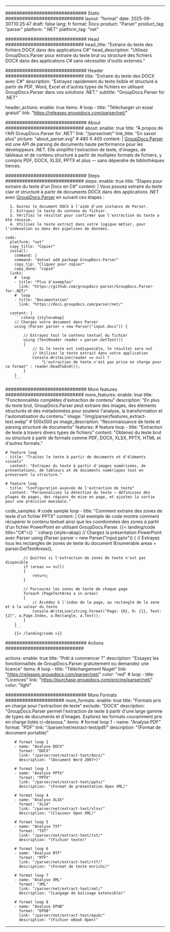 


---
############################# Static ############################
layout: "format"
date:  2025-06-30T10:25:47
draft: false
lang: fr
format: Docx
product: "Parser"
product_tag: "parser"
platform: ".NET"
platform_tag: "net"

############################# Head ############################
head_title: "Extraire du texte des fichiers DOCX dans des applications C#"
head_description: "Utilisez GroupDocs.Parser pour extraire du texte brut ou structuré des fichiers DOCX dans des applications C# sans nécessiter d'outils externes."

############################# Header ############################
title: "Extraire du texte des DOCX avec C#" 
description: "Extrayez rapidement du texte lisible et structuré à partir de PDF, Word, Excel et d'autres types de fichiers en utilisant GroupDocs.Parser dans vos solutions .NET."
subtitle: "GroupDocs.Parser for .NET" 

header_actions:
  enable: true
  items:
    #  loop
    - title: "Télécharger un essai gratuit"
      link: "https://releases.groupdocs.com/parser/net/"
      
############################# About ############################
about:
    enable: true
    title: "À propos de l'API GroupDocs.Parser for .NET"
    link: "/parser/net/"
    link_title: "En savoir plus"
    picture: "about_parser.svg" # 480 X 400
    content: |
       [GroupDocs.Parser](/parser/net/) est une API de parsing de documents haute performance pour les développeurs .NET. Elle simplifie l'extraction de texte, d'images, de tableaux et de contenu structuré à partir de multiples formats de fichiers, y compris PDF, DOCX, XLSX, PPTX et plus — sans dépendre de bibliothèques tierces.

############################# Steps ############################
steps:
    enable: true
    title: "Étapes pour extraire du texte d'un Docx en C#"
    content: |
      Vous pouvez extraire du texte clair et structuré à partir de documents DOCX dans des applications .NET avec [GroupDocs.Parser](/parser/net/) en suivant ces étapes :
      
      1. Ouvrez le document DOCX à l'aide d'une instance de Parser.
      2. Extrayez le texte du contenu du fichier.
      3. Vérifiez le résultat pour confirmer que l'extraction du texte a été réussie.
      4. Utilisez le texte extrait dans votre logique métier, pour l'indexation ou dans des pipelines de données.
   
    code:
      platform: "net"
      copy_title: "Copier"
      install:
        command: |
        command: "dotnet add package GroupDocs.Parser"
        copy_tip: "Cliquez pour copier"
        copy_done: "copié"
      links:
        #  loop
        - title: "Plus d'exemples"
          link: "https://github.com/groupdocs-parser/GroupDocs.Parser-for-.NET/"
        #  loop
        - title: "Documentation"
          link: "https://docs.groupdocs.com/parser/net/"
          
      content: |
        ```csharp {style=abap}
        // Chargez votre document dans Parser
        using (Parser parser = new Parser("input.docx")) {

            // Extrayez tout le contenu textuel du fichier
            using (TextReader reader = parser.GetText()) 
            {
                // Si le texte est indisponible, le résultat sera nul
                // Utilisez le texte extrait dans votre application
                Console.WriteLine(reader == null ? 
                    "L'extraction de texte n'est pas prise en charge pour ce format" : reader.ReadToEnd());
            }
        }
        ```  

############################# More features ############################
more_features:
  enable: true
  title: "Fonctionnalités complètes d'extraction de contenu"
  description: "En plus du texte brut, GroupDocs.Parser peut extraire des images, des éléments structurés et des métadonnées pour soutenir l'analyse, la transformation et l'automatisation du contenu."
  image: "/img/parser/features_extract-text.webp" # 500x500 px
  image_description: "Reconnaissance de texte et parsing structuré de documents"
  features:
    # feature loop
    - title: "Extraction de texte à travers divers types de fichiers"
      content: "Obtenez du texte brut ou structuré à partir de formats comme PDF, DOCX, XLSX, PPTX, HTML et d'autres formats."

    # feature loop
    - title: "Traitez le texte à partir de documents et d'éléments visuels"
      content: "Extrayez du texte à partir d'images numérisées, de présentations, de tableurs et de documents numériques tout en préservant la structure."

    # feature loop
    - title: "Configuration avancée de l'extraction de texte"
      content: "Personnalisez la détection du texte — définissez des plages de pages, des régions de mise en page, et ajustez la sortie pour une précision maximale."
      
  code_samples:
    # code sample loop
    - title: "Comment extraire des zones de texte d'un fichier PPTX"
      content: |
        Cet exemple de code montre comment récupérer le contenu textuel ainsi que les coordonnées des zones à partir d'un fichier PowerPoint en utilisant GroupDocs.Parser.
        {{< landing/code title="C#">}}
        ```csharp {style=abap}
        //  Chargez la présentation PowerPoint avec Parser
        using (Parser parser = new Parser("input.pptx"))
        {
            // Extrayez tous les rectangles de zones de texte du document
            IEnumerable<PageTextArea> areas = parser.GetTextAreas();

            // Quittez si l'extraction de zones de texte n'est pas disponible
            if (areas == null)
            {
                return;
            }

            // Parcourez les zones de texte de chaque page
            foreach (PageTextArea a in areas)
            {
                // Accédez à l'index de la page, au rectangle de la zone et à la valeur du texte
                Console.WriteLine(string.Format("Page: {0}, R: {1}, Text: {2}", a.Page.Index, a.Rectangle, a.Text));
            }
        }
        ```
        {{< /landing/code >}}


############################# Actions ############################

actions:
  enable: true
  title: "Prêt à commencer ?"
  description: "Essayez les fonctionnalités de GroupDocs.Parser gratuitement ou demandez une licence"
  items:
    #  loop
    - title: "Téléchargement Nuget"
      link: "https://releases.groupdocs.com/parser/net/"
      color: "red"
        #  loop
    - title: "Licences"
      link: "https://purchase.groupdocs.com/pricing/parser/net/"
      color: "light"


############################# More Formats #####################
more_formats:
    enable: true
    title: "Formats pris en charge pour l'extraction de texte"
    exclude: "DOCX"
    description: "GroupDocs.Parser permet l'extraction de texte à partir d'une large gamme de types de documents et d'images. Explorez les formats couramment pris en charge listés ci-dessous."
    items: 
        # format loop 1
        - name: "Analyse PDF"
          format: "PDF"
          link: "/parser/net/extract-text/pdf/"
          description: "(Format de document portable)"
          
        # format loop 2
        - name: "Analyse DOCX"
          format: "DOCX"
          link: "/parser/net/extract-text/docx/"
          description: "(Document Word 2007+)"
          
        # format loop 3
        - name: "Analyse PPTX"
          format: "PPTX"
          link: "/parser/net/extract-text/pptx/"
          description: "(Format de présentation Open XML)"
          
        # format loop 4
        - name: "Analyse XLSX"
          format: "XLSX"
          link: "/parser/net/extract-text/xlsx/"
          description: "(Classeur Open XML)"
          
        # format loop 5
        - name: "Analyse TXT"
          format: "TXT"
          link: "/parser/net/extract-text/txt/"
          description: "(Fichier texte)"
          
        # format loop 6
        - name: "Analyse RTF"
          format: "RTF"
          link: "/parser/net/extract-text/rtf/"
          description: "(Format de texte enrichi)"
          
        # format loop 7
        - name: "Analyse XML"
          format: "XML"
          link: "/parser/net/extract-text/xml/"
          description: "(Langage de balisage extensible)"
          
        # format loop 8
        - name: "Analyse EPUB"
          format: "EPUB"
          link: "/parser/net/extract-text/epub/"
          description: "(Fichier eBook Open)"
         
          

---
